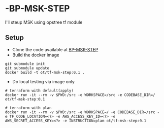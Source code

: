 # -BP-MSK-STEP
I'll steup MSK using opstree tf module

## Setup
* Clone the code available at [BP-MSK-STEP](https://github.com/OT-BUILDPIPER-MARKETPLACE/BP-MSK-STEP)
* Build the docker image

```
git submodule init
git submodule update
docker build -t ot/tf-msk-step:0.1 .
```

* Do local testing via image only

```
# terraform with default(apply)
docker run -it --rm -v $PWD:/src -e WORKSPACE=/src -e CODEBASE_DIR=/ ot/tf-msk-step:0.1

# terraform with plan
docker run -it --rm -v $PWD:/src -e WORKSPACE=/ -e CODEBASE_DIR=/src -e TF_CODE_LOCATION=<?> -e AWS_ACCESS_KEY_ID=<?> -e AWS_SECRET_ACCESS_KEY=<?> -e INSTRUCTION=plan ot/tf-msk-step:0.1

```